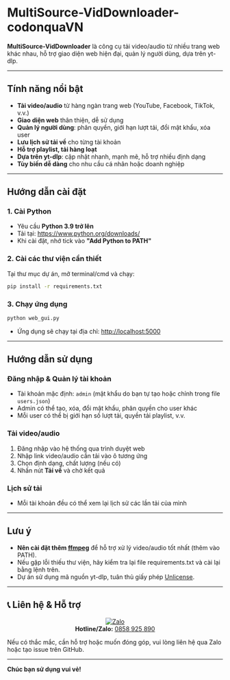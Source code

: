 # MultiSource-VidDownloader-codonquaVN

**MultiSource-VidDownloader** là công cụ tải video/audio từ nhiều trang web khác nhau, hỗ trợ giao diện web hiện đại, quản lý người dùng, dựa trên yt-dlp.

---

## Tính năng nổi bật

- **Tải video/audio** từ hàng ngàn trang web (YouTube, Facebook, TikTok, v.v.)
- **Giao diện web** thân thiện, dễ sử dụng
- **Quản lý người dùng**: phân quyền, giới hạn lượt tải, đổi mật khẩu, xóa user
- **Lưu lịch sử tải về** cho từng tài khoản
- **Hỗ trợ playlist, tải hàng loạt**
- **Dựa trên yt-dlp**: cập nhật nhanh, mạnh mẽ, hỗ trợ nhiều định dạng
- **Tùy biến dễ dàng** cho nhu cầu cá nhân hoặc doanh nghiệp

---

## Hướng dẫn cài đặt

### 1. Cài Python

- Yêu cầu **Python 3.9 trở lên**
- Tải tại: https://www.python.org/downloads/
- Khi cài đặt, nhớ tick vào **"Add Python to PATH"**

### 2. Cài các thư viện cần thiết

Tại thư mục dự án, mở terminal/cmd và chạy:
```sh
pip install -r requirements.txt
```

### 3. Chạy ứng dụng

```sh
python web_gui.py
```
- Ứng dụng sẽ chạy tại địa chỉ: [http://localhost:5000](http://localhost:5000)

---

## Hướng dẫn sử dụng

### Đăng nhập & Quản lý tài khoản

- Tài khoản mặc định: `admin` (mật khẩu do bạn tự tạo hoặc chỉnh trong file `users.json`)
- Admin có thể tạo, xóa, đổi mật khẩu, phân quyền cho user khác
- Mỗi user có thể bị giới hạn số lượt tải, quyền tải playlist, v.v.

### Tải video/audio

1. Đăng nhập vào hệ thống qua trình duyệt web
2. Nhập link video/audio cần tải vào ô tương ứng
3. Chọn định dạng, chất lượng (nếu có)
4. Nhấn nút **Tải về** và chờ kết quả

### Lịch sử tải

- Mỗi tài khoản đều có thể xem lại lịch sử các lần tải của mình

---

## Lưu ý

- **Nên cài đặt thêm [ffmpeg](https://ffmpeg.org/download.html)** để hỗ trợ xử lý video/audio tốt nhất (thêm vào PATH).
- Nếu gặp lỗi thiếu thư viện, hãy kiểm tra lại file requirements.txt và cài lại bằng lệnh trên.
- Dự án sử dụng mã nguồn yt-dlp, tuân thủ giấy phép [Unlicense](LICENSE).

---

## 📞 Liên hệ & Hỗ trợ

<div align="center">

<a href="https://zalo.me/0858925890" target="_blank">
  <img src="https://img.shields.io/badge/Zalo-0858925890-blue?style=for-the-badge&logo=zalo" alt="Zalo" />
</a>

<br/>
<b>Hotline/Zalo:</b> <a href="https://zalo.me/0858925890">0858 925 890</a>

</div>

Nếu có thắc mắc, cần hỗ trợ hoặc muốn đóng góp, vui lòng liên hệ qua Zalo hoặc tạo issue trên GitHub.

---

**Chúc bạn sử dụng vui vẻ!**
